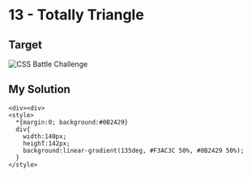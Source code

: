 # 13 - Totally Triangle

## Target

![CSS Battle Challenge](https://cssbattle.dev/targets/13.png)

## My Solution

```
<div><div>
<style>
  *{margin:0; background:#0B2429}
  div{
    width:140px;
    heighT:142px;
    background:linear-gradient(135deg, #F3AC3C 50%, #0B2429 50%);
  }
</style>
```

